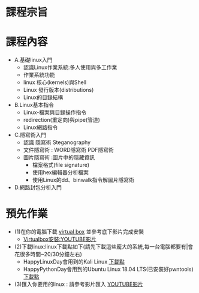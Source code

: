 # 課程宗旨

# 課程內容
- A.基礎linux入門
  - 認識Linux作業系統:多人使用與多工作業
  - 作業系統功能
  - linux 核心(kernels)與Shell
  - Linux 發行版本(distributions)
  - Linux的目錄結構
- B.Linux基本指令
  - Linux-檔案與目錄操作指令
  - redirection(重定向)與pipe(管道)
  - Linux網路指令
- C.隱寫術入門
  - 認識 隱寫術 Steganography 
  - 文件隱寫術 : WORD隱寫術 PDF隱寫術
  - 圖片隱寫術 :圖片中的隱藏資訊
    - 檔案格式(file signature)
    - 使用hex編輯器分析檔案
    - 使用Linux的dd、binwalk指令解圖片隱寫術
- D.網路封包分析入門 

#  預先作業
- (1)在你的電腦下載 [virtual box](https://www.virtualbox.org/wiki/Downloads) 並參考底下影片完成安裝 
  - [Virtualbox安裝:YOUTUBE影片](https://youtu.be/FC0CX71aGnc)
- (2)下載linux:linux下載點如下(請先下載這些龐大的系統,每一台電腦都要有|會花很多時間~20/30分鐘左右)
  - HappyLinuxDay會用到的Kali Linux [下載點](https://drive.google.com/file/d/1m620Z7KAOSUOLdFH92FYLE2NINb-vJsn/view?usp=sharing)
  - HappyPythonDay會用到的Ubuntu Linux 18.04 LTS(已安裝好pwntools)  [下載點](https://drive.google.com/file/d/1aP-qCFP6jKsGYXtKy9ahwZleQSENEi7C/view?usp=sharing)
- (3)匯入你要用的linux : 請參考影片匯入 [YOUTUBE影片](https://youtu.be/GTpQR7fZcwE)
